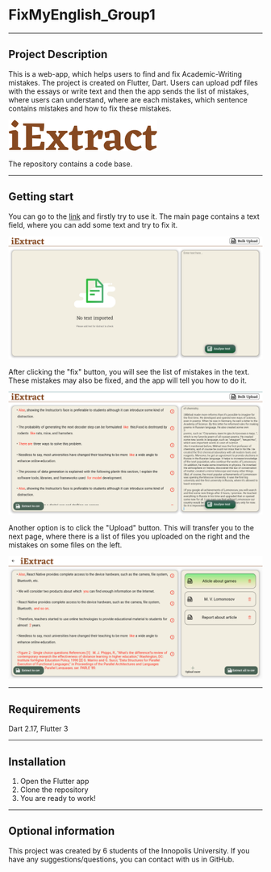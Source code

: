 # FixMyEnglish_Group1
---


## Project Description
This is a web-app, which helps users to find and fix Academic-Writing mistakes. The project is created on Flutter, Dart. Users can upload pdf files with the essays or write text and then the app sends the list of mistakes, where users can understand, where are each mistakes, which sentence contains mistakes and how to fix these mistakes.

![](assets/logo/logo.png)

The repository contains a code base.

---

## Getting start
You can go to the [link](https://fix-my-english-c6270.web.app/#/) and firstly try to use it. The main page contains a text field, where you can add some text and try to fix it.

![](assets/main_page.png)

After clicking the "fix" button, you will see the list of mistakes in the text. These mistakes may also be fixed, and the app will tell you how to do it.

![](assets/Text_parse.png)

Another option is to click the "Upload" button. This will transfer you to the next page, where there is a list of files you uploaded on the right and the mistakes on some files on the left.

![](assets/fix_files.png)

---


## Requirements
Dart 2.17, Flutter 3

---


## Installation

1) Open the Flutter app
2) Clone the repository
3) You are ready to work!

---


## Optional information
This project was created by 6 students of the Innopolis University.
If you have any suggestions/questions, you can contact with us in GitHub.

